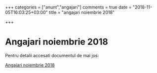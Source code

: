 +++
categories = ["anunt","angajari"]
comments = true
date = "2018-11-05T16:03:25+03:00"
title = "angajari noiembrie 2018"

+++
# Angajari noiembrie 2018

Pentru detalii accesati documentul de mai jos:

<a href="/files/anunt_angajari_noiembrie_2018.pdf" target="_blank">Angajari noiembrie 2018</a>
